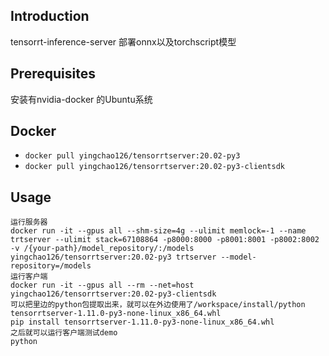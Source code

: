 ## Introduction
tensorrt-inference-server 部署onnx以及torchscript模型

## Prerequisites
安装有nvidia-docker 的Ubuntu系统

## Docker
- `docker pull yingchao126/tensorrtserver:20.02-py3`
- `docker pull yingchao126/tensorrtserver:20.02-py3-clientsdk`

## Usage

```
运行服务器
docker run -it --gpus all --shm-size=4g --ulimit memlock=-1 --name trtserver --ulimit stack=67108864 -p8000:8000 -p8001:8001 -p8002:8002 -v /{your-path}/model_repository/:/models yingchao126/tensorrtserver:20.02-py3 trtserver --model-repository=/models
运行客户端
docker run -it --gpus all --rm --net=host yingchao126/tensorrtserver:20.02-py3-clientsdk
可以把里边的python包提取出来，就可以在外边使用了/workspace/install/python tensorrtserver-1.11.0-py3-none-linux_x86_64.whl
pip install tensorrtserver-1.11.0-py3-none-linux_x86_64.whl
之后就可以运行客户端测试demo
python 

```
